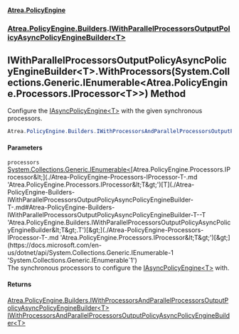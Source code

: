 #### [Atrea.PolicyEngine](./index.md 'index')
### [Atrea.PolicyEngine.Builders](./Atrea-PolicyEngine-Builders.md 'Atrea.PolicyEngine.Builders').[IWithParallelProcessorsOutputPolicyAsyncPolicyEngineBuilder&lt;T&gt;](./Atrea-PolicyEngine-Builders-IWithParallelProcessorsOutputPolicyAsyncPolicyEngineBuilder-T-.md 'Atrea.PolicyEngine.Builders.IWithParallelProcessorsOutputPolicyAsyncPolicyEngineBuilder&lt;T&gt;')
## IWithParallelProcessorsOutputPolicyAsyncPolicyEngineBuilder&lt;T&gt;.WithProcessors(System.Collections.Generic.IEnumerable&lt;Atrea.PolicyEngine.Processors.IProcessor&lt;T&gt;&gt;) Method
Configure the [IAsyncPolicyEngine&lt;T&gt;](./Atrea-PolicyEngine-IAsyncPolicyEngine-T-.md 'Atrea.PolicyEngine.IAsyncPolicyEngine&lt;T&gt;') with the given synchronous processors.  
```csharp
Atrea.PolicyEngine.Builders.IWithProcessorsAndParallelProcessorsOutputPolicyAsyncPolicyEngineBuilder<T> WithProcessors(System.Collections.Generic.IEnumerable<Atrea.PolicyEngine.Processors.IProcessor<T>> processors);
```
#### Parameters
<a name='Atrea-PolicyEngine-Builders-IWithParallelProcessorsOutputPolicyAsyncPolicyEngineBuilder-T--WithProcessors(System-Collections-Generic-IEnumerable-Atrea-PolicyEngine-Processors-IProcessor-T--)-processors'></a>
`processors` [System.Collections.Generic.IEnumerable&lt;](https://docs.microsoft.com/en-us/dotnet/api/System.Collections.Generic.IEnumerable-1 'System.Collections.Generic.IEnumerable`1')[Atrea.PolicyEngine.Processors.IProcessor&lt;](./Atrea-PolicyEngine-Processors-IProcessor-T-.md 'Atrea.PolicyEngine.Processors.IProcessor&lt;T&gt;')[T](./Atrea-PolicyEngine-Builders-IWithParallelProcessorsOutputPolicyAsyncPolicyEngineBuilder-T-.md#Atrea-PolicyEngine-Builders-IWithParallelProcessorsOutputPolicyAsyncPolicyEngineBuilder-T--T 'Atrea.PolicyEngine.Builders.IWithParallelProcessorsOutputPolicyAsyncPolicyEngineBuilder&lt;T&gt;.T')[&gt;](./Atrea-PolicyEngine-Processors-IProcessor-T-.md 'Atrea.PolicyEngine.Processors.IProcessor&lt;T&gt;')[&gt;](https://docs.microsoft.com/en-us/dotnet/api/System.Collections.Generic.IEnumerable-1 'System.Collections.Generic.IEnumerable`1')  
The synchronous processors to configure the [IAsyncPolicyEngine&lt;T&gt;](./Atrea-PolicyEngine-IAsyncPolicyEngine-T-.md 'Atrea.PolicyEngine.IAsyncPolicyEngine&lt;T&gt;') with.  
  
#### Returns
[Atrea.PolicyEngine.Builders.IWithProcessorsAndParallelProcessorsOutputPolicyAsyncPolicyEngineBuilder&lt;](./Atrea-PolicyEngine-Builders-IWithProcessorsAndParallelProcessorsOutputPolicyAsyncPolicyEngineBuilder-T-.md 'Atrea.PolicyEngine.Builders.IWithProcessorsAndParallelProcessorsOutputPolicyAsyncPolicyEngineBuilder&lt;T&gt;')[T](./Atrea-PolicyEngine-Builders-IWithParallelProcessorsOutputPolicyAsyncPolicyEngineBuilder-T-.md#Atrea-PolicyEngine-Builders-IWithParallelProcessorsOutputPolicyAsyncPolicyEngineBuilder-T--T 'Atrea.PolicyEngine.Builders.IWithParallelProcessorsOutputPolicyAsyncPolicyEngineBuilder&lt;T&gt;.T')[&gt;](./Atrea-PolicyEngine-Builders-IWithProcessorsAndParallelProcessorsOutputPolicyAsyncPolicyEngineBuilder-T-.md 'Atrea.PolicyEngine.Builders.IWithProcessorsAndParallelProcessorsOutputPolicyAsyncPolicyEngineBuilder&lt;T&gt;')  
[IWithProcessorsAndParallelProcessorsOutputPolicyAsyncPolicyEngineBuilder&lt;T&gt;](./Atrea-PolicyEngine-Builders-IWithProcessorsAndParallelProcessorsOutputPolicyAsyncPolicyEngineBuilder-T-.md 'Atrea.PolicyEngine.Builders.IWithProcessorsAndParallelProcessorsOutputPolicyAsyncPolicyEngineBuilder&lt;T&gt;')  
